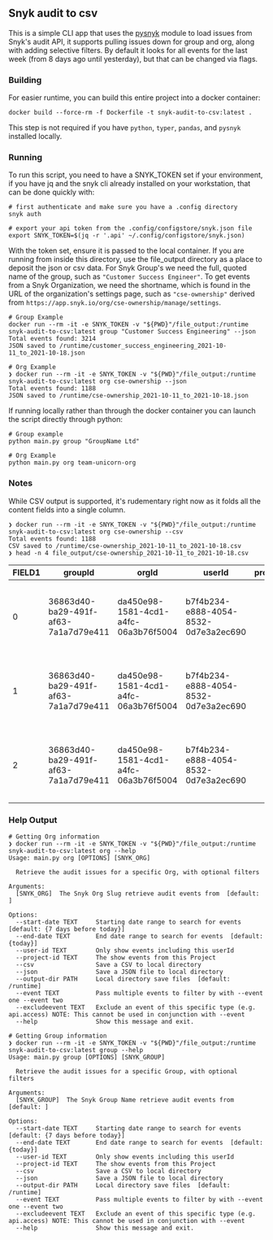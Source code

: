 ## Snyk audit to csv

This is a simple CLI app that uses the [pysnyk](https://github.com/snyk-labs/pysnyk) module to load issues from Snyk's audit API, it supports pulling issues down for group and org, along with adding selective filters. By default it looks for all events for the last week (from 8 days ago until yesterday), but that can be changed via flags.

### Building

For easier runtime, you can build this entire project into a docker container:
```
docker build --force-rm -f Dockerfile -t snyk-audit-to-csv:latest .
```

This step is not required if you have `python`, `typer`, `pandas`, and `pysnyk` installed locally.


### Running

To run this script, you need to have a SNYK_TOKEN set if your environment, if you have jq and the snyk cli already installed on your workstation, that can be done quickly with:

```shell
# first authenticate and make sure you have a .config directory
snyk auth

# export your api token from the .config/configstore/snyk.json file
export SNYK_TOKEN=$(jq -r '.api' ~/.config/configstore/snyk.json)
```

With the token set, ensure it is passed to the local container. If you are running from inside this directory, use the file_output directory as a place to deposit the json or csv data. For Snyk Group's we need the full, quoted name of the group, such as `"Customer Success Engineer"`. To get events from a Snyk Organization, we need the shortname, which is found in the URL of the organization's settings page, such as `"cse-ownership"` derived from `https://app.snyk.io/org/cse-ownership/manage/settings`.

```shell
# Group Example
docker run --rm -it -e SNYK_TOKEN -v "${PWD}"/file_output:/runtime snyk-audit-to-csv:latest group "Customer Success Engineering" --json
Total events found: 3214
JSON saved to /runtime/customer_success_engineering_2021-10-11_to_2021-10-18.json

# Org Example
❯ docker run --rm -it -e SNYK_TOKEN -v "${PWD}"/file_output:/runtime snyk-audit-to-csv:latest org cse-ownership --json
Total events found: 1188
JSON saved to /runtime/cse-ownership_2021-10-11_to_2021-10-18.json
```

If running locally rather than through the docker container you can launch the script directly through python:

```shell
# Group example
python main.py group "GroupName Ltd"

# Org Example
python main.py org team-unicorn-org
```

### Notes

While CSV output is supported, it's rudementary right now as it folds all the content fields into a single column.

```shell
❯ docker run --rm -it -e SNYK_TOKEN -v "${PWD}"/file_output:/runtime snyk-audit-to-csv:latest org cse-ownership --csv
Total events found: 1188
CSV saved to /runtime/cse-ownership_2021-10-11_to_2021-10-18.csv
❯ head -n 4 file_output/cse-ownership_2021-10-11_to_2021-10-18.csv
```
|FIELD1                                                          |groupId|orgId                               |userId                              |projectId|event     |content                                                                                                             |created                 |
|----------------------------------------------------------------|-------|------------------------------------|------------------------------------|---------|----------|--------------------------------------------------------------------------------------------------------------------|------------------------|
|0                                                               |36863d40-ba29-491f-af63-7a1a7d79e411|da450e98-1581-4cd1-a4fc-06a3b76f5004|b7f4b234-e888-4054-8532-0d7e3a2ec690|         |api.access|{'url': '/api/v1/org/da450e98-1581-4cd1-a4fc-06a3b76f5004/audit?from=2021-10-03&to=2021-10-10&sortOrder=ASC&page=1'}|2021-10-11T08:50:14.558Z|
|1                                                               |36863d40-ba29-491f-af63-7a1a7d79e411|da450e98-1581-4cd1-a4fc-06a3b76f5004|b7f4b234-e888-4054-8532-0d7e3a2ec690|         |api.access|{'url': '/api/v1/org/da450e98-1581-4cd1-a4fc-06a3b76f5004/audit?from=2021-10-03&to=2021-10-10&sortOrder=ASC&page=2'}|2021-10-11T08:50:16.280Z|
|2                                                               |36863d40-ba29-491f-af63-7a1a7d79e411|da450e98-1581-4cd1-a4fc-06a3b76f5004|b7f4b234-e888-4054-8532-0d7e3a2ec690|         |api.access|{'url': '/api/v1/org/da450e98-1581-4cd1-a4fc-06a3b76f5004/audit?from=2021-10-03&to=2021-10-10&sortOrder=ASC&page=3'}|2021-10-11T08:50:16.542Z|




### Help Output

```
# Getting Org information
❯ docker run --rm -it -e SNYK_TOKEN -v "${PWD}"/file_output:/runtime snyk-audit-to-csv:latest org --help
Usage: main.py org [OPTIONS] [SNYK_ORG]

  Retrieve the audit issues for a specific Org, with optional filters

Arguments:
  [SNYK_ORG]  The Snyk Org Slug retrieve audit events from  [default: ]

Options:
  --start-date TEXT     Starting date range to search for events  [default: {7 days before today}]
  --end-date TEXT       End date range to search for events  [default: {today}]
  --user-id TEXT        Only show events including this userId
  --project-id TEXT     The show events from this Project
  --csv                 Save a CSV to local directory
  --json                Save a JSON file to local directory
  --output-dir PATH     Local directory save files  [default: /runtime]
  --event TEXT          Pass multiple events to filter by with --event one --event two
  --excludeevent TEXT   Exclude an event of this specific type (e.g. api.access) NOTE: This cannot be used in conjunction with --event
  --help                Show this message and exit.

# Getting Group information
❯ docker run --rm -it -e SNYK_TOKEN -v "${PWD}"/file_output:/runtime snyk-audit-to-csv:latest group --help
Usage: main.py group [OPTIONS] [SNYK_GROUP]

  Retrieve the audit issues for a specific Group, with optional filters

Arguments:
  [SNYK_GROUP]  The Snyk Group Name retrieve audit events from  [default: ]

Options:
  --start-date TEXT     Starting date range to search for events  [default: {7 days before today}]
  --end-date TEXT       End date range to search for events  [default: {today}]
  --user-id TEXT        Only show events including this userId
  --project-id TEXT     The show events from this Project
  --csv                 Save a CSV to local directory
  --json                Save a JSON file to local directory
  --output-dir PATH     Local directory save files  [default: /runtime]
  --event TEXT          Pass multiple events to filter by with --event one --event two
  --excludeevent TEXT   Exclude an event of this specific type (e.g. api.access) NOTE: This cannot be used in conjunction with --event
  --help                Show this message and exit.

```
